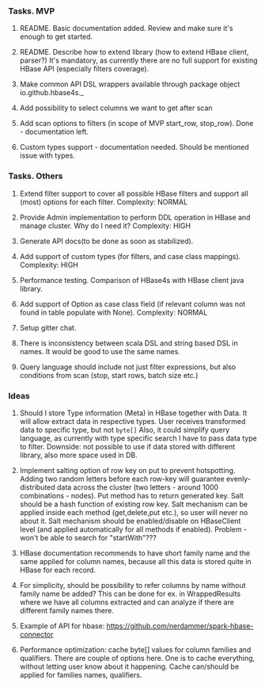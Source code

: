 ### Tasks. MVP

1. README. Basic documentation added. Review and make sure it's enough to get started.

2. README. Describe how to extend library (how to extend HBase client, parser?)
It's mandatory, as currently there are no full support for existing HBase API (especially filters coverage).

3. Make common API DSL wrappers available through package object io.github.hbase4s._ 

4. Add possibility to select columns we want to get after scan

5. Add scan options to filters (in scope of MVP start_row, stop_row). Done - documentation left.

6. Custom types support - documentation needed. Should be mentioned issue with types.

### Tasks. Others

1. Extend filter support to cover all possible HBase filters and support all (most) options for each filter.
Complexity: NORMAL

2. Provide Admin implementation to perform DDL operation in HBase and manage cluster.
Why do I need it?
Complexity: HIGH

3. Generate API docs(to be done as soon as stabilized).

4. Add support of custom types (for filters, and case class mappings).
Complexity: HIGH

5. Performance testing. Comparison of HBase4s with HBase client java library.

6. Add support of Option as case class field (if relevant column was not found in table populate with None).
Complexity: NORMAL

7. Setup gitter chat.

8. There is inconsistency between scala DSL and string based DSL in names. 
It would be good to use the same names. 

9. Query language should include not just filter expressions, but also conditions from scan (stop, start rows, batch size etc.)

### Ideas

1. Should I store Type information (Meta) in HBase together with Data.
It will allow extract data in respective types. 
User receives transformed data to specific type, but not `byte[]`
Also, it could simplify query language, as currently with type specific search I have to pass data type to filter.
Downside: not possible to use if data stored with different library, also more space used in DB.

2. Implement salting option of row key on put to prevent hotspotting.
 Adding two random letters before each row-key will guarantee evenly-distributed data across the cluster
 (two letters - around 1000 combinations - nodes).
 Put method has to return generated key. Salt should be a hash function of existing row key.
 Salt mechanism can be applied inside each method (get,delete,put etc.), so user will never no about it.
 Salt mechanism should be enabled/disable on HBaseClient level (and applied automatically for all methods if enabled).
 Problem - won't be able to search for "startWith"???

3. HBase documentation recommends to have short family name and the same applied for column names,
because all this data is stored quite in HBase for each record.

4. For simplicity, should be possibility to refer columns by name without family name be added?
This can be done for ex. in WrappedResults where we have all columns extracted and can analyze if there are different family names there.

5. Example of API for hbase: https://github.com/nerdammer/spark-hbase-connector

6. Performance optimization: cache byte[] values for column families and qualifiers.
There are couple of options here. One is to cache everything, without letting user know about it happening.
Cache can/should be applied for families names, qualifiers. 